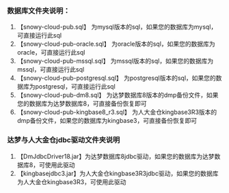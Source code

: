 ### 数据库文件夹说明：
1. 【snowy-cloud-pub.sql】 为mysql版本的sql，如果您的数据库为mysql，可直接运行此sql
2. 【snowy-cloud-pub-oracle.sql】 为oracle版本的sql，如果您的数据库为oracle，可直接运行此sql
3. 【snowy-cloud-pub-mssql.sql】 为mssql版本的sql，如果您的数据库为mssql，可直接运行此sql
4. 【snowy-cloud-pub-postgresql.sql】 为postgresql版本的sql，如果您的数据库为postgresql，可直接运行此sql
5. 【snowy-cloud-pub-dm8.sql】 为达梦数据库8版本的dmp备份文件，如果您的数据库为达梦数据库8，可直接备份恢复即可
6. 【snowy-cloud-pub-kingbase8_r3.sql】 为人大金仓kingbase3R3版本的dmp备份文件，如果您的数据库为kingbase3，可直接备份恢复即可

### 达梦与人大金仓jdbc驱动文件夹说明
1. 【DmJdbcDriver18.jar】为达梦数据库8jdbc驱动，如果您的数据库为达梦数据库8，可使用此驱动
2. 【kingbasejdbc3.jar】为人大金仓kingbase3R3jdbc驱动，如果您的数据库为人大金仓kingbase3R3，可使用此驱动